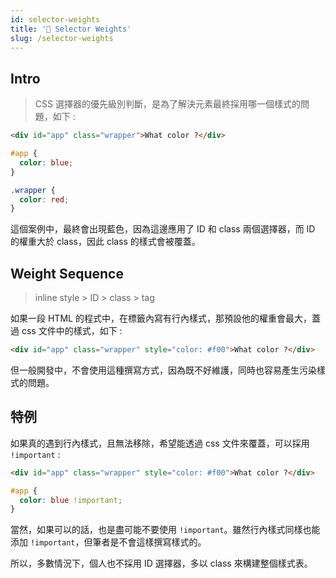 ```yaml
---
id: selector-weights
title: '🌺 Selector Weights'
slug: /selector-weights
---
```


## Intro

> CSS 選擇器的優先級別判斷，是為了解決元素最終採用哪一個樣式的問題，如下 :

```html
<div id="app" class="wrapper">What color ?</div>
```

```css
#app {
  color: blue;
}

.wrapper {
  color: red;
}
```

這個案例中，最終會出現藍色，因為這邊應用了 ID 和 class 兩個選擇器，而 ID 的權重大於 class，因此 class 的樣式會被覆蓋。

## Weight Sequence

> inline style > ID > class > tag

如果一段 HTML 的程式中，在標籤內寫有行內樣式，那預設他的權重會最大，蓋過 css 文件中的樣式，如下 :

```html
<div id="app" class="wrapper" style="color: #f00">What color ?</div>
```

但一般開發中，不會使用這種撰寫方式，因為既不好維護，同時也容易產生污染樣式的問題。

## 特例

如果真的遇到行內樣式，且無法移除，希望能透過 css 文件來覆蓋，可以採用 `!important` :

```html
<div id="app" class="wrapper" style="color: #f00">What color ?</div>
```

```css
#app {
  color: blue !important;
}
```

當然，如果可以的話，也是盡可能不要使用 `!important`。雖然行內樣式同樣也能添加 `!important`，但筆者是不會這樣撰寫樣式的。

所以，多數情況下，個人也不採用 ID 選擇器，多以 class 來構建整個樣式表。
